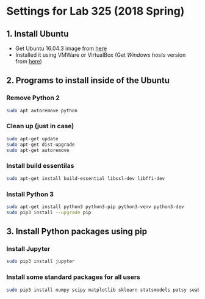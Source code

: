 # Settings for Lab 325 (2018 Spring)

## 1. Install Ubuntu 
* Get Ubuntu 16.04.3 image from [here](https://www.ubuntu.com/download/desktop/thank-you?version=16.04.3&architecture=amd64)
* Installed it using VMWare or VirtualBox (Get *Windows hosts* version from [here](https://www.virtualbox.org/wiki/Downloads))

## 2. Programs to install inside of the Ubuntu

### Remove Python 2

```bash
sudo apt autoremove python
```

### Clean up (just in case)
```bash
sudo apt-get update
sudo apt-get dist-upgrade
sudo apt-get autoremove
```

### Install build essentilas
```bash
sudo apt-get install build-essential libssl-dev libffi-dev 
```

### Install Python 3
```bash
sudo apt-get install python3 python3-pip python3-venv python3-dev
sudo pip3 install --upgrade pip
```


## 3. Install Python packages using pip


### Install Jupyter

```bash
sudo pip3 install jupyter
```

### Install some standard packages for all users

```bash
sudo pip3 install numpy scipy matplotlib sklearn statsmodels patsy seaborn pandas csv python-glmnet pydot Pillow  
```

